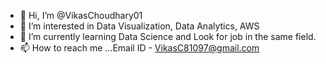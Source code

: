 - 👋 Hi, I’m @VikasChoudhary01
- 👀 I’m interested in Data Visualization, Data Analytics, AWS 
- 🌱 I’m currently learning Data Science and Look for job in the same field.
- 📫 How to reach me ...Email ID - VikasC81097@gmail.com

<!---
VikasChoudhary01/VikasChoudhary01 is a ✨ special ✨ repository because its `README.md` (this file) appears on your GitHub profile.
You can click the Preview link to take a look at your changes.
--->
